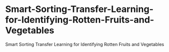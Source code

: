 # Smart-Sorting-Transfer-Learning-for-Identifying-Rotten-Fruits-and-Vegetables
Smart Sorting Transfer Learning for Identifying Rotten Fruits and Vegetables
